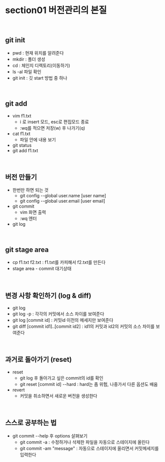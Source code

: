 # section01 버전관리의 본질

<br>

## git init

- pwd : 현재 위치를 알려준다
- mkdir : 폴더 생성
- cd : 체인지 디렉토리(이동하기)
- ls -al 파일 확인
- git init : 깃 start 방법 중 하나

<br>

## git add

- vim f1.txt
  - i 로 insert 모드, esc로 편집모드 종료
  - :wq를 적으면 저장(w) 후 나가기(q)
- cat f1.txt
  - 파일 안에 내용 보기
- git status
- git add f1.txt

<br>

## 버전 만들기

- 한번만 하면 되는 것 
  - git config --global user.name [user name]
  - git config --global user.email [user email]
- git commit
  - vim 화면 출력
  - :wq 엔터
- git log

​	<br>

## git stage area

- cp f1.txt f2.txt : f1.txt를 카피해서 f2.txt를 만든다
- stage area - commit 대기상태

​	<br>

## 변경 사항 확인하기 (log & diff)

- git log
- git log -p : 각각의 커밋에서 소스 차이를  보여준다
- git log [commit id] : 커밋id 이전의 메세지만 보여준다
- git diff [commit id1]..[commit id2] : id1의 커밋과 id2의 커밋의 소스 차이를 보여준다

​	<br>

## 과거로 돌아가기 (reset)

- reset
  - git log 후 돌아가고 싶은 commit의 id를 확인
  - git reset [commit id] --hard : hard는 좀 위험, 나중가서 다른 옵션도 배움
- revert
  - 커밋을 취소하면서 새로운 버전을 생성한다

​	<br>

## 스스로 공부하는 법

- git commit --help 후 options 살펴보기
  - git commit -a : 수정하거나 삭제한 파일을 자동으로 스테이지에 올린다
  - git commit -am "message" : 자동으로 스테이지에 올리면서 커밋메세지를 입력한다

​	<br>













